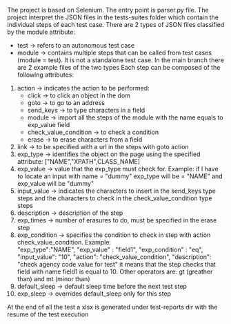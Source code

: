 The project is based on Selenium. The entry point is parser.py file. The project interpret the JSON files in the tests-suites folder which contain the individual steps of each test case. There are 2 types of JSON files classified by the module attribute:
  - test → refers to an autonomous test case
  - module → contains multiple steps that can be called from test cases (module = test). It is not a standalone test case.
In the main branch there are 2 example files of the two types
Each step can be composed of the following attributes:
1) action → indicates the action to be performed:
   - click → to click an object in the dom
   - goto → to go to an address
   - send_keys → to type characters in a field
   - module → import all the steps of the module with the name equals to exp_value field
   - check_value_condition → to check a condition
   - erase → to erase characters from a field
2) link → to be specified with a url in the steps with goto action
3) exp_type → identifies the object on the page using the specified attribute: ["NAME","XPATH",CLASS_NAME]
4) exp_value → value that the exp_type must check for. Example: if I have to locate an input with name = "dummy" exp_type will be = "NAME" and exp_value will be "dummy"
5) input_value → indicates the characters to insert in the send_keys type steps and the characters to check in the check_value_condition type steps
6) description → description of the step
7) exp_times → number of erasures to do, must be specified in the erase step
8) exp_condition → specifies the condition to check in step with action check_value_condition. Example:        
        "exp_type":"NAME",
        "exp_value" : "field1",
        "exp_condition" : "eq",
        "input_value": "10",
        "action": "check_value_condition",
        "description": "check agency code value for test"
   it means that the step checks that field with name field1 is equal to 10. Other operators are: gt (greather than) and mt (minor than)
9) default_sleep → default sleep time before the next test step
10) exp_sleep → overrides default_sleep only for this step

At the end of all the test a xlsx is generated under test-reports dir with the resume of the test execution
